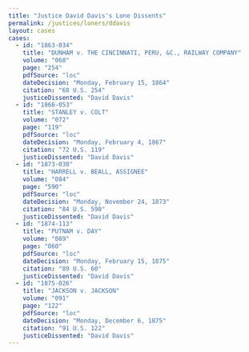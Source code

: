 ```yaml
---
title: "Justice David Davis's Lone Dissents"
permalink: /justices/loners/ddavis
layout: cases
cases:
  - id: "1863-034"
    title: "DUNHAM v. THE CINCINNATI, PERU, &C., RAILWAY COMPANY"
    volume: "068"
    page: "254"
    pdfSource: "loc"
    dateDecision: "Monday, February 15, 1864"
    citation: "68 U.S. 254"
    justiceDissented: "David Davis"
  - id: "1866-053"
    title: "STANLEY v. COLT"
    volume: "072"
    page: "119"
    pdfSource: "loc"
    dateDecision: "Monday, February 4, 1867"
    citation: "72 U.S. 119"
    justiceDissented: "David Davis"
  - id: "1873-030"
    title: "HARRELL v. BEALL, ASSIGNEE"
    volume: "084"
    page: "590"
    pdfSource: "loc"
    dateDecision: "Monday, November 24, 1873"
    citation: "84 U.S. 590"
    justiceDissented: "David Davis"
  - id: "1874-113"
    title: "PUTNAM v. DAY"
    volume: "089"
    page: "060"
    pdfSource: "loc"
    dateDecision: "Monday, February 15, 1875"
    citation: "89 U.S. 60"
    justiceDissented: "David Davis"
  - id: "1875-026"
    title: "JACKSON v. JACKSON"
    volume: "091"
    page: "122"
    pdfSource: "loc"
    dateDecision: "Monday, December 6, 1875"
    citation: "91 U.S. 122"
    justiceDissented: "David Davis"
---
```

